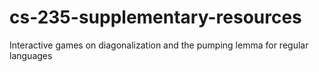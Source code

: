 # cs-235-supplementary-resources
Interactive games on diagonalization and the pumping lemma for regular languages
